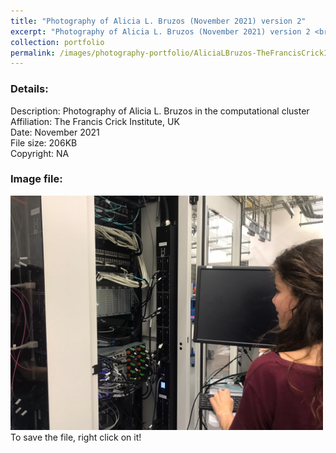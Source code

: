```yaml
---
title: "Photography of Alicia L. Bruzos (November 2021) version 2"
excerpt: "Photography of Alicia L. Bruzos (November 2021) version 2 <br/><img src='AliciaLBruzos-TheFrancisCrickInstitute-Nov2021-bioinformatics-2.jpeg'>"
collection: portfolio
permalink: /images/photography-portfolio/AliciaLBruzos-TheFrancisCrickInstitute-Nov2021-bioinformatics-2
---
```


### Details: <br/>
Description: Photography of Alicia L. Bruzos in the computational cluster <br/>
Affiliation: The Francis Crick Institute, UK <br/>
Date: November 2021 <br/>
File size: 206KB <br/>
Copyright: NA <br/> 

### Image file: <br/>
<img src='AliciaLBruzos-TheFrancisCrickInstitute-Nov2021-bioinformatics-2.jpeg' width="500">  
To save the file, right click on it!
